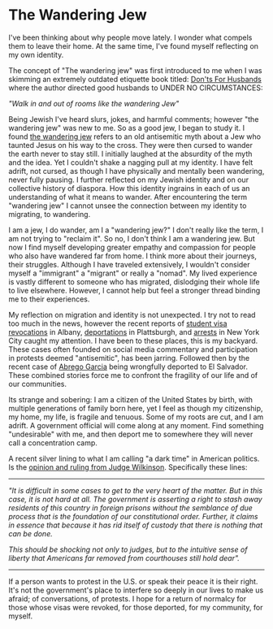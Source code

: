 # The Wandering Jew

I've been thinking about why people move lately. I wonder what compels them to leave their home. At the same time, I've found myself reflecting on my own identity. 


The concept of "The wandering jew" was first introduced to me when I was skimming an extremely outdated etiquette book titled: [Don'ts For Husbands](https://books.google.com/books?id=3sLolwGxEdAC&printsec=frontcover#v=onepage&q&f=false) where the author directed good husbands to UNDER NO CIRCUMSTANCES: 

_"Walk in and out of rooms like the wandering Jew"_

Being Jewish I've heard slurs, jokes, and harmful comments; however "the wandering jew" was new to me. So as a good jew, I began to study it. I found [the wandering jew](https://en.wikipedia.org/wiki/Wandering_Jew) refers to an old antisemitic myth about a Jew who taunted Jesus on his way to the cross. They were then cursed to wander the earth never to stay still. I initially laughed at the absurdity of the myth and the idea. Yet I couldn't shake a nagging pull at my identity. I have felt adrift, not cursed, as though I have physically and mentally been wandering, never fully pausing. I further reflected on my Jewish identity and on our collective history of diaspora. How this identity ingrains in each of us an understanding of what it means to wander. After encountering the term "wandering jew" I cannot unsee the connection between my identity to migrating, to wandering. 

I am a jew, I do wander, am I a "wandering jew?" I don't really like the term, I am not trying to "reclaim it". So no, I don't think I am a wandering jew. But now I find myself developing greater empathy and compassion for people who also have wandered far from home. I think more about their journeys, their struggles. Although I have traveled extensively, I wouldn't consider myself a "immigrant" a "migrant" or really a "nomad". My lived experience is vastly different to someone who has migrated, dislodging their whole life to live elsewhere. However, I cannot help but feel a stronger thread binding me to their experiences.
 
My reflection on migration and identity is not unexpected. I try not to read too much in the news, however the recent reports of [student visa revocations](https://www.albanystudentpress.online/post/four-ualbany-student-visas-terminated-according-to-university-spokesperson) in Albany, [deportations](https://www.mynbc5.com/article/suny-plattsburgh-student-deported-new-york/64467875) in Plattsburgh, and [arrests](https://apnews.com/article/columbia-university-mahmoud-khalil-ice-15014bcbb921f21a9f704d5acdcae7a8) in New York City caught my attention. I have been to these places, this is my backyard. These cases often founded on social media commentary and participation in protests deemed "antisemitic", has been jarring. Followed then by the recent case of [Abrego Garcia](https://edition.cnn.com/2025/04/14/politics/what-to-know-about-the-kilmar-armando-abrego-garcia-case/index.html) being wrongfully deported to El Salvador. These combined stories force me to confront the fragility of our life and of our communities.

Its strange and sobering: I am a citizen of the United States by birth, with multiple generations of family born here, yet I feel as though my citizenship, my home, my life, is fragile and tenuous. Some of my roots are cut, and I am adrift. A government official will come along at any moment. Find something "undesirable" with me, and then deport me to somewhere they will never call a concentration camp. 

A recent silver lining  to what I am calling "a dark time" in American politics. Is the [opinion and ruling from Judge Wilkinson](https://s3.documentcloud.org/documents/25900495/2025-04-17-court-order-dckt.pdf). Specifically these lines: 
<hr>

_"It is difficult in some cases to get to the very heart of the matter. But in this case, it is not hard at all. The government is asserting a right to stash away residents of this country in foreign prisons without the semblance of due process that is the foundation of our constitutional order. Further, it claims in essence that because it has rid itself of custody that there is nothing that can be done._

 _This should be shocking not only to judges, but to the intuitive sense of liberty that Americans far removed from courthouses still hold dear"._  
 <hr>


If a person wants to protest in the U.S. or speak their peace it is their right. It's not the government's place to interfere so deeply in our lives to make us afraid; of conversations, of protests. I hope for a return of normalcy for those whose visas were revoked, for those deported, for my community, for myself.